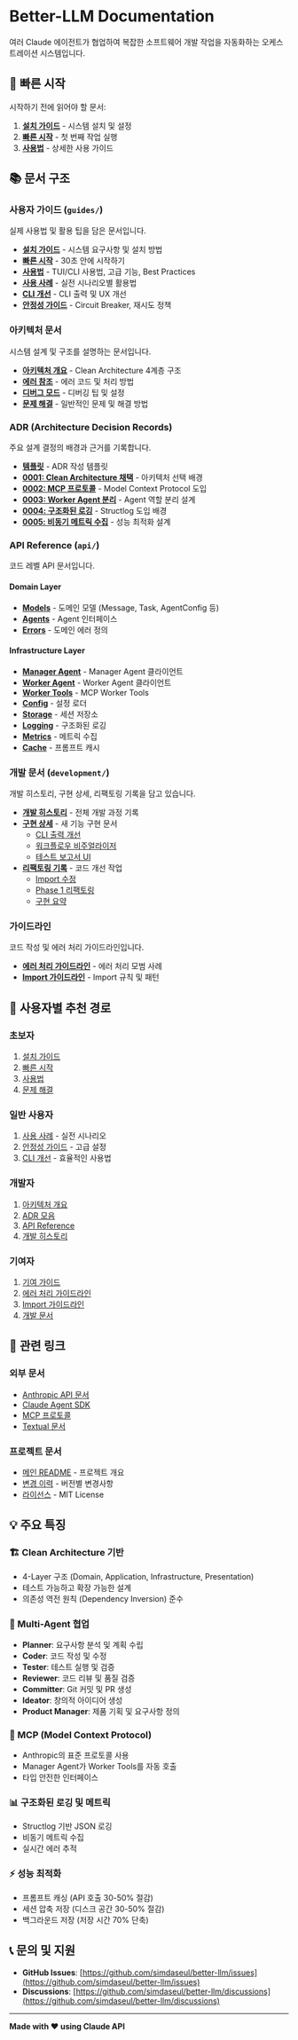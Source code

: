 # Better-LLM Documentation

여러 Claude 에이전트가 협업하여 복잡한 소프트웨어 개발 작업을 자동화하는 오케스트레이션 시스템입니다.

## 🚀 빠른 시작

시작하기 전에 읽어야 할 문서:

1. [**설치 가이드**](guides/installation.md) - 시스템 설치 및 설정
2. [**빠른 시작**](guides/quickstart.md) - 첫 번째 작업 실행
3. [**사용법**](guides/usage.md) - 상세한 사용 가이드

## 📚 문서 구조

### 사용자 가이드 (`guides/`)

실제 사용법 및 활용 팁을 담은 문서입니다.

- [**설치 가이드**](guides/installation.md) - 시스템 요구사항 및 설치 방법
- [**빠른 시작**](guides/quickstart.md) - 30초 안에 시작하기
- [**사용법**](guides/usage.md) - TUI/CLI 사용법, 고급 기능, Best Practices
- [**사용 사례**](guides/use_cases.md) - 실전 시나리오별 활용법
- [**CLI 개선**](guides/cli_improvements.md) - CLI 출력 및 UX 개선
- [**안정성 가이드**](guides/resilience.md) - Circuit Breaker, 재시도 정책

### 아키텍처 문서

시스템 설계 및 구조를 설명하는 문서입니다.

- [**아키텍처 개요**](architecture.md) - Clean Architecture 4계층 구조
- [**에러 참조**](errors.md) - 에러 코드 및 처리 방법
- [**디버그 모드**](debug_mode.md) - 디버깅 팁 및 설정
- [**문제 해결**](troubleshooting.md) - 일반적인 문제 및 해결 방법

### ADR (Architecture Decision Records)

주요 설계 결정의 배경과 근거를 기록합니다.

- [**템플릿**](adr/0000-template.md) - ADR 작성 템플릿
- [**0001: Clean Architecture 채택**](adr/0001-clean-architecture.md) - 아키텍처 선택 배경
- [**0002: MCP 프로토콜**](adr/0002-mcp-protocol.md) - Model Context Protocol 도입
- [**0003: Worker Agent 분리**](adr/0003-worker-agents.md) - Agent 역할 분리 설계
- [**0004: 구조화된 로깅**](adr/0004-structured-logging.md) - Structlog 도입 배경
- [**0005: 비동기 메트릭 수집**](adr/0005-async-metrics.md) - 성능 최적화 설계

### API Reference (`api/`)

코드 레벨 API 문서입니다.

#### Domain Layer
- [**Models**](api/domain/models.md) - 도메인 모델 (Message, Task, AgentConfig 등)
- [**Agents**](api/domain/agents.md) - Agent 인터페이스
- [**Errors**](api/domain/errors.md) - 도메인 에러 정의

#### Infrastructure Layer
- [**Manager Agent**](api/infrastructure/manager.md) - Manager Agent 클라이언트
- [**Worker Agent**](api/infrastructure/worker.md) - Worker Agent 클라이언트
- [**Worker Tools**](api/infrastructure/worker_tools.md) - MCP Worker Tools
- [**Config**](api/infrastructure/config.md) - 설정 로더
- [**Storage**](api/infrastructure/storage.md) - 세션 저장소
- [**Logging**](api/infrastructure/logging.md) - 구조화된 로깅
- [**Metrics**](api/infrastructure/metrics.md) - 메트릭 수집
- [**Cache**](api/infrastructure/cache.md) - 프롬프트 캐시

### 개발 문서 (`development/`)

개발 히스토리, 구현 상세, 리팩토링 기록을 담고 있습니다.

- [**개발 히스토리**](development/history.md) - 전체 개발 과정 기록
- [**구현 상세**](development/README.md#-구현-상세) - 새 기능 구현 문서
  - [CLI 출력 개선](development/implementations/cli-output.md)
  - [워크플로우 비주얼라이저](development/implementations/workflow-visualizer.md)
  - [테스트 보고서 UI](development/implementations/test-report-ui.md)
- [**리팩토링 기록**](development/README.md#-리팩토링-기록) - 코드 개선 작업
  - [Import 수정](development/refactoring/import-fixes.md)
  - [Phase 1 리팩토링](development/refactoring/phase1.md)
  - [구현 요약](development/refactoring/implementation-summary.md)

### 가이드라인

코드 작성 및 에러 처리 가이드라인입니다.

- [**에러 처리 가이드라인**](ERROR_HANDLING_GUIDELINES.md) - 에러 처리 모범 사례
- [**Import 가이드라인**](IMPORT_GUIDELINES.md) - Import 규칙 및 패턴

## 🎯 사용자별 추천 경로

### 초보자
1. [설치 가이드](guides/installation.md)
2. [빠른 시작](guides/quickstart.md)
3. [사용법](guides/usage.md)
4. [문제 해결](troubleshooting.md)

### 일반 사용자
1. [사용 사례](guides/use_cases.md) - 실전 시나리오
2. [안정성 가이드](guides/resilience.md) - 고급 설정
3. [CLI 개선](guides/cli_improvements.md) - 효율적인 사용법

### 개발자
1. [아키텍처 개요](architecture.md)
2. [ADR 모음](adr/0001-clean-architecture.md)
3. [API Reference](api/domain/models.md)
4. [개발 히스토리](development/history.md)

### 기여자
1. [기여 가이드](../CONTRIBUTING.md)
2. [에러 처리 가이드라인](ERROR_HANDLING_GUIDELINES.md)
3. [Import 가이드라인](IMPORT_GUIDELINES.md)
4. [개발 문서](development/README.md)

## 🔗 관련 링크

### 외부 문서
- [Anthropic API 문서](https://docs.anthropic.com/)
- [Claude Agent SDK](https://docs.anthropic.com/en/docs/agent-sdk/python)
- [MCP 프로토콜](https://modelcontextprotocol.io/)
- [Textual 문서](https://textual.textualize.io/)

### 프로젝트 문서
- [메인 README](../README.md) - 프로젝트 개요
- [변경 이력](../CHANGELOG.md) - 버전별 변경사항
- [라이선스](../LICENSE) - MIT License

## 💡 주요 특징

### 🏗️ Clean Architecture 기반
- 4-Layer 구조 (Domain, Application, Infrastructure, Presentation)
- 테스트 가능하고 확장 가능한 설계
- 의존성 역전 원칙 (Dependency Inversion) 준수

### 🤖 Multi-Agent 협업
- **Planner**: 요구사항 분석 및 계획 수립
- **Coder**: 코드 작성 및 수정
- **Tester**: 테스트 실행 및 검증
- **Reviewer**: 코드 리뷰 및 품질 검증
- **Committer**: Git 커밋 및 PR 생성
- **Ideator**: 창의적 아이디어 생성
- **Product Manager**: 제품 기획 및 요구사항 정의

### 🔧 MCP (Model Context Protocol)
- Anthropic의 표준 프로토콜 사용
- Manager Agent가 Worker Tools를 자동 호출
- 타입 안전한 인터페이스

### 📊 구조화된 로깅 및 메트릭
- Structlog 기반 JSON 로깅
- 비동기 메트릭 수집
- 실시간 에러 추적

### ⚡ 성능 최적화
- 프롬프트 캐싱 (API 호출 30-50% 절감)
- 세션 압축 저장 (디스크 공간 30-50% 절감)
- 백그라운드 저장 (저장 시간 70% 단축)

## 📞 문의 및 지원

- **GitHub Issues**: [https://github.com/simdaseul/better-llm/issues](https://github.com/simdaseul/better-llm/issues)
- **Discussions**: [https://github.com/simdaseul/better-llm/discussions](https://github.com/simdaseul/better-llm/discussions)

---

**Made with ❤️ using Claude API**
